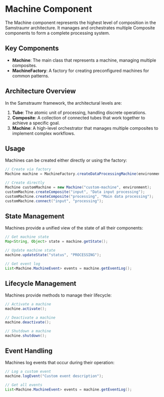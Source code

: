 # Machine Component

The Machine component represents the highest level of composition in the Samstraumr architecture.
It manages and orchestrates multiple Composite components to form a complete processing system.

## Key Components

- **Machine**: The main class that represents a machine, managing multiple composites.
- **MachineFactory**: A factory for creating preconfigured machines for common patterns.

## Architecture Overview

In the Samstraumr framework, the architectural levels are:

1. **Tube**: The atomic unit of processing, handling discrete operations.
2. **Composite**: A collection of connected tubes that work together to achieve a specific goal.
3. **Machine**: A high-level orchestrator that manages multiple composites to implement complex workflows.

## Usage

Machines can be created either directly or using the factory:

```java
// Create via factory
Machine machine = MachineFactory.createDataProcessingMachine(environment);

// Create directly
Machine customMachine = new Machine("custom-machine", environment);
customMachine.createComposite("input", "Data input processing");
customMachine.createComposite("processing", "Main data processing");
customMachine.connect("input", "processing");
```

## State Management

Machines provide a unified view of the state of all their components:

```java
// Get machine state
Map<String, Object> state = machine.getState();

// Update machine state
machine.updateState("status", "PROCESSING");

// Get event log
List<Machine.MachineEvent> events = machine.getEventLog();
```

## Lifecycle Management

Machines provide methods to manage their lifecycle:

```java
// Activate a machine
machine.activate();

// Deactivate a machine
machine.deactivate();

// Shutdown a machine
machine.shutdown();
```

## Event Handling

Machines log events that occur during their operation:

```java
// Log a custom event
machine.logEvent("Custom event description");

// Get all events
List<Machine.MachineEvent> events = machine.getEventLog();
```
